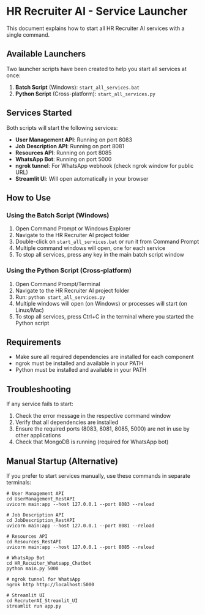 # HR Recruiter AI - Service Launcher

This document explains how to start all HR Recruiter AI services with a single command.

## Available Launchers

Two launcher scripts have been created to help you start all services at once:

1. **Batch Script** (Windows): `start_all_services.bat`
2. **Python Script** (Cross-platform): `start_all_services.py`

## Services Started

Both scripts will start the following services:

- **User Management API**: Running on port 8083
- **Job Description API**: Running on port 8081
- **Resources API**: Running on port 8085
- **WhatsApp Bot**: Running on port 5000
- **ngrok tunnel**: For WhatsApp webhook (check ngrok window for public URL)
- **Streamlit UI**: Will open automatically in your browser

## How to Use

### Using the Batch Script (Windows)

1. Open Command Prompt or Windows Explorer
2. Navigate to the HR Recruiter AI project folder
3. Double-click on `start_all_services.bat` or run it from Command Prompt
4. Multiple command windows will open, one for each service
5. To stop all services, press any key in the main batch script window

### Using the Python Script (Cross-platform)

1. Open Command Prompt/Terminal
2. Navigate to the HR Recruiter AI project folder
3. Run: `python start_all_services.py`
4. Multiple windows will open (on Windows) or processes will start (on Linux/Mac)
5. To stop all services, press Ctrl+C in the terminal where you started the Python script

## Requirements

- Make sure all required dependencies are installed for each component
- ngrok must be installed and available in your PATH
- Python must be installed and available in your PATH

## Troubleshooting

If any service fails to start:

1. Check the error message in the respective command window
2. Verify that all dependencies are installed
3. Ensure the required ports (8083, 8081, 8085, 5000) are not in use by other applications
4. Check that MongoDB is running (required for WhatsApp bot)

## Manual Startup (Alternative)

If you prefer to start services manually, use these commands in separate terminals:

```
# User Management API
cd UserManagement_RestAPI
uvicorn main:app --host 127.0.0.1 --port 8083 --reload

# Job Description API
cd JobDescription_RestAPI
uvicorn main:app --host 127.0.0.1 --port 8081 --reload

# Resources API
cd Resources_RestAPI
uvicorn main:app --host 127.0.0.1 --port 8085 --reload

# WhatsApp Bot
cd HR_Recuiter_Whatsapp_Chatbot
python main.py 5000

# ngrok tunnel for WhatsApp
ngrok http http://localhost:5000

# Streamlit UI
cd RecruterAI_Streamlit_UI
streamlit run app.py
```